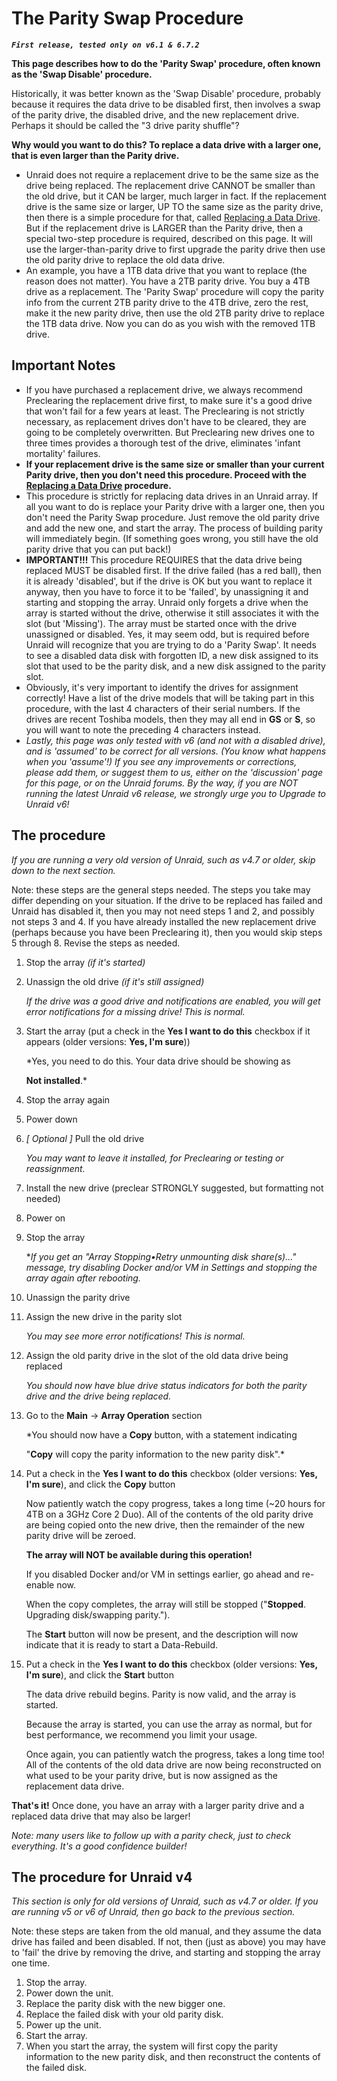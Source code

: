 # The Parity Swap Procedure

***`First release, tested only on v6.1 & 6.7.2`***

**This page describes how to do the 'Parity Swap' procedure, often
known as the 'Swap Disable' procedure.**

Historically, it was better known as the 'Swap Disable' procedure,
probably because it requires the data drive to be disabled first, then
involves a swap of the parity drive, the disabled drive, and the new
replacement drive. Perhaps it should be called the "3 drive parity
shuffle"?

**Why would you want to do this? To replace a data drive with a larger
one, that is even larger than the Parity drive.**

* Unraid does not require a replacement drive to be the same size as
    the drive being replaced. The replacement drive CANNOT be smaller
    than the old drive, but it CAN be larger, much larger in fact. If
    the replacement drive is the same size or larger, UP TO the same
    size as the parity drive, then there is a simple procedure for that,
    called [Replacing a Data Drive](replacing-a-data-drive.md).
    But if the replacement drive is LARGER than the Parity drive, then a
    special two-step procedure is required, described on this page. It
    will use the larger-than-parity drive to first upgrade the parity
    drive then use the old parity drive to replace the old data drive.
* An example, you have a 1TB data drive that you want to replace (the
    reason does not matter). You have a 2TB parity drive. You buy a 4TB
    drive as a replacement. The 'Parity Swap' procedure will copy the
    parity info from the current 2TB parity drive to the 4TB drive, zero
    the rest, make it the new parity drive, then use the old 2TB parity
    drive to replace the 1TB data drive. Now you can do as you wish with
    the removed 1TB drive.

## Important Notes

* If you have purchased a replacement drive, we always recommend
    Preclearing the replacement drive first, to make sure it's a good
    drive that won't fail for a few years at least. The Preclearing is
    not strictly necessary, as replacement drives don't have to be
    cleared, they are going to be completely overwritten. But
    Preclearing new drives one to three times provides a thorough test
    of the drive, eliminates 'infant mortality' failures.
* **If your replacement drive is the same size or smaller than your
    current Parity drive, then you don't need this procedure. Proceed
    with the [Replacing a Data Drive](replacing-a-data-drive.md)
    procedure.**
* This procedure is strictly for replacing data drives in an Unraid
    array. If all you want to do is replace your Parity drive with a
    larger one, then you don't need the Parity Swap procedure. Just
    remove the old parity drive and add the new one, and start the
    array. The process of building parity will immediately begin. (If
    something goes wrong, you still have the old parity drive that you
    can put back!)
* **IMPORTANT!!!** This procedure REQUIRES that the data drive being
    replaced MUST be disabled first. If the drive failed (has a red
    ball), then it is already 'disabled', but if the drive is OK but
    you want to replace it anyway, then you have to force it to be
    'failed', by unassigning it and starting and stopping the array.
    Unraid only forgets a drive when the array is started without the
    drive, otherwise it still associates it with the slot (but
    'Missing'). The array must be started once with the drive
    unassigned or disabled. Yes, it may seem odd, but is required before
    Unraid will recognize that you are trying to do a 'Parity Swap'.
    It needs to see a disabled data disk with forgotten ID, a new disk
    assigned to its slot that used to be the parity disk, and a new disk
    assigned to the parity slot.
* Obviously, it's very important to identify the drives for
    assignment correctly! Have a list of the drive models that will be
    taking part in this procedure, with the last 4 characters of their
    serial numbers. If the drives are recent Toshiba models, then they
    may all end in **GS** or **S**, so you will want to note the
    preceding 4 characters instead.
* *Lastly, this page was only tested with v6 (and not with a disabled
    drive), and is 'assumed' to be correct for all versions. (You know
    what happens when you 'assume'!) If you see any improvements or
    corrections, please add them, or suggest them to us, either on the
    'discussion' page for this page, or on the Unraid forums. By the
    way, if you are NOT running the latest Unraid v6 release, we
    strongly urge you to Upgrade to Unraid v6!*

## The procedure

*If you are running a very old version of Unraid, such as v4.7 or
    older, skip down to the next section.*

Note: these steps are the general steps needed. The steps you take
    may differ depending on your situation. If the drive to be replaced
    has failed and Unraid has disabled it, then you may not need steps 1
    and 2, and possibly not steps 3 and 4. If you have already installed
    the new replacement drive (perhaps because you have been Preclearing
    it), then you would skip steps 5 through 8. Revise the steps as
    needed.

1. Stop the array *(if it's started)*

2. Unassign the old drive *(if it's still assigned)*

    *If the drive was a good drive and notifications are enabled, you
    will get error notifications for a missing drive! This is normal.*
3. Start the array (put a check in the **Yes I want to do this**
    checkbox if it appears (older versions: **Yes, I'm sure**))

    *Yes, you need to do this. Your data drive should be showing as

    **Not installed**.*

4. Stop the array again

5. Power down

6. *[ Optional ]* Pull the old drive

    *You may want to leave it installed, for Preclearing or testing or
    reassignment.*

7. Install the new drive (preclear STRONGLY suggested, but formatting
    not needed)

8. Power on

9. Stop the array

    **If you get an "Array Stopping•Retry unmounting disk
    share(s)..." message, try disabling Docker and/or VM in Settings
    and stopping the array again after rebooting.*

10. Unassign the parity drive
11. Assign the new drive in the parity slot

    *You may see more error notifications! This is normal.*
12. Assign the old parity drive in the slot of the old data drive being
    replaced

    *You should now have blue drive status indicators for both the
    parity drive and the drive being replaced.*

13. Go to the **Main** -\> **Array Operation** section

    *You should now have a **Copy** button, with a statement indicating

    "**Copy** will copy the parity information to the new parity
    disk".*

14. Put a check in the **Yes I want to do this** checkbox (older
    versions: **Yes, I'm sure**), and click the **Copy** button

    Now patiently watch the copy progress, takes a long time (\~20
    hours for 4TB on a 3GHz Core 2 Duo). All of the contents of the old
    parity drive are being copied onto the new drive, then the remainder
    of the new parity drive will be zeroed.

    **The array will NOT be available during this operation!**

    If you disabled Docker and/or VM in settings earlier, go ahead
    and re-enable now.

    When the copy completes, the array will still be stopped
    ("**Stopped**. Upgrading disk/swapping parity.").

    The **Start** button will now be present, and the description will
    now indicate that it is ready to start a Data-Rebuild.

15. Put a check in the **Yes I want to do this** checkbox (older
    versions: **Yes, I'm sure**), and click the **Start** button

    The data drive rebuild begins. Parity is now valid, and the array
    is started.

    Because the array is started, you can use the array as normal, but
    for best performance, we recommend you limit your usage.

    Once again, you can patiently watch the progress, takes a long time
    too! All of the contents of the old data drive are now being
    reconstructed on what used to be your parity drive, but is now
    assigned as the replacement data drive.

**That's it!** Once done, you have an array with a larger parity
    drive and a replaced data drive that may also be larger!

*Note: many users like to follow up with a parity check, just to
    check everything. It's a good confidence builder!*

## The procedure for Unraid v4

*This section is only for old versions of Unraid, such as v4.7 or
    older. If you are running v5 or v6 of Unraid, then go back to the
    previous section.*

Note: these steps are taken from the old manual, and they assume the
    data drive has failed and been disabled. If not, then (just as
    above) you may have to 'fail' the drive by removing the drive, and
    starting and stopping the array one time.

1. Stop the array.
2. Power down the unit.
3. Replace the parity disk with the new bigger one.
4. Replace the failed disk with your old parity disk.
5. Power up the unit.
6. Start the array.
7. When you start the array, the system will first copy the parity
    information to the new parity disk, and then reconstruct the
    contents of the failed disk.
